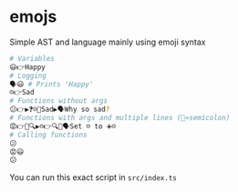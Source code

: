 # emojs

Simple AST and language mainly using emoji syntax

```sh
# Variables
😃👉Happy
# Logging
🗣️😃 # Prints 'Happy'
☹️👉Sad
# Functions without args
😕👉▶️❓☹️🟰Sad▶️🗣️Why so sad?
# Functions with args and multiple lines (🫷≈semicolon)
😡👉🔧🔍▶️☹️👉🔍🫷🗣️Set ☹️ to ➕☹️
# Calling functions
😕
😡😃
😕
```

You can run this exact script in `src/index.ts`
